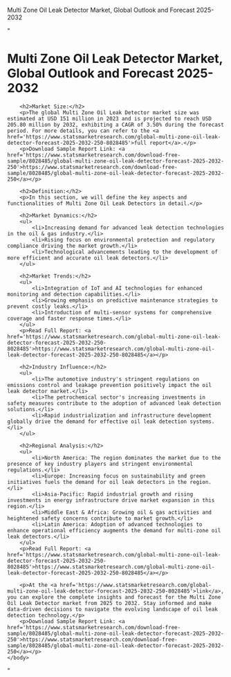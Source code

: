 Multi Zone Oil Leak Detector Market, Global Outlook and Forecast 2025-2032

"<html>
    <body>
        <h1>Multi Zone Oil Leak Detector Market, Global Outlook and Forecast 2025-2032</h1>

        <h2>Market Size:</h2>
        <p>The global Multi Zone Oil Leak Detector market size was estimated at USD 151 million in 2023 and is projected to reach USD 205.80 million by 2032, exhibiting a CAGR of 3.50% during the forecast period. For more details, you can refer to the <a href='https://www.statsmarketresearch.com/global-multi-zone-oil-leak-detector-forecast-2025-2032-250-8028485'>full report</a>.</p>
        <p>Download Sample Report Link: <a href='https://www.statsmarketresearch.com/download-free-sample/8028485/global-multi-zone-oil-leak-detector-forecast-2025-2032-250'>https://www.statsmarketresearch.com/download-free-sample/8028485/global-multi-zone-oil-leak-detector-forecast-2025-2032-250</a></p>

        <h2>Definition:</h2>
        <p>In this section, we will define the key aspects and functionalities of Multi Zone Oil Leak Detectors in detail.</p>

        <h2>Market Dynamics:</h2>
        <ul>
            <li>Increasing demand for advanced leak detection technologies in the oil & gas industry.</li>
            <li>Rising focus on environmental protection and regulatory compliance driving the market growth.</li>
            <li>Technological advancements leading to the development of more efficient and accurate oil leak detectors.</li>
        </ul>

        <h2>Market Trends:</h2>
        <ul>
            <li>Integration of IoT and AI technologies for enhanced monitoring and detection capabilities.</li>
            <li>Growing emphasis on predictive maintenance strategies to prevent costly leaks.</li>
            <li>Introduction of multi-sensor systems for comprehensive coverage and faster response times.</li>
        </ul>
        <p>Read Full Report: <a href='https://www.statsmarketresearch.com/global-multi-zone-oil-leak-detector-forecast-2025-2032-250-8028485'>https://www.statsmarketresearch.com/global-multi-zone-oil-leak-detector-forecast-2025-2032-250-8028485</a></p>

        <h2>Industry Influence:</h2>
        <ul>
            <li>The automotive industry's stringent regulations on emissions control and leakage prevention positively impact the oil leak detector market.</li>
            <li>The petrochemical sector's increasing investments in safety measures contribute to the adoption of advanced leak detection solutions.</li>
            <li>Rapid industrialization and infrastructure development globally drive the demand for effective oil leak detection systems.</li>
        </ul>

        <h2>Regional Analysis:</h2>
        <ul>
            <li>North America: The region dominates the market due to the presence of key industry players and stringent environmental regulations.</li>
            <li>Europe: Increasing focus on sustainability and green initiatives fuels the demand for oil leak detectors in the region.</li>
            <li>Asia-Pacific: Rapid industrial growth and rising investments in energy infrastructure drive market expansion in this region.</li>
            <li>Middle East & Africa: Growing oil & gas activities and heightened safety concerns contribute to market growth.</li>
            <li>Latin America: Adoption of advanced technologies to enhance operational efficiency augments the demand for multi-zone oil leak detectors.</li>
        </ul>
        <p>Read Full Report: <a href='https://www.statsmarketresearch.com/global-multi-zone-oil-leak-detector-forecast-2025-2032-250-8028485'>https://www.statsmarketresearch.com/global-multi-zone-oil-leak-detector-forecast-2025-2032-250-8028485</a></p>

        <p>At the <a href='https://www.statsmarketresearch.com/global-multi-zone-oil-leak-detector-forecast-2025-2032-250-8028485'>link</a>, you can explore the complete insights and forecast for the Multi Zone Oil Leak Detector market from 2025 to 2032. Stay informed and make data-driven decisions to navigate the evolving landscape of oil leak detection technology.</p>
        <p>Download Sample Report Link: <a href='https://www.statsmarketresearch.com/download-free-sample/8028485/global-multi-zone-oil-leak-detector-forecast-2025-2032-250'>https://www.statsmarketresearch.com/download-free-sample/8028485/global-multi-zone-oil-leak-detector-forecast-2025-2032-250</a></p>
    </body>
</html>"
